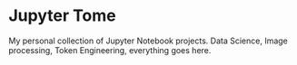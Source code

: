 # Jupyter Tome
My personal collection of Jupyter Notebook projects. Data Science, Image processing, Token Engineering, everything goes here.
